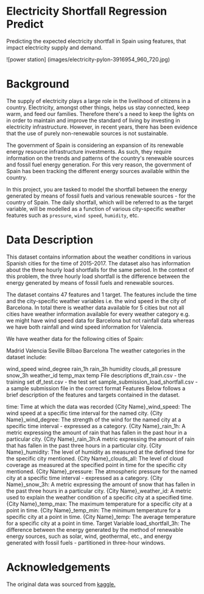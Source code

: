 # Electricity Shortfall Regression Predict
Predicting the expected electricity shortfall in Spain using features, that impact electricity supply and demand.

![power station] (images/electricity-pylon-3916954_960_720.jpg)

# Background
The supply of electricity plays a large role in the livelihood of citizens in a country. Electricity, amongst other things, helps us stay connected, keep warm, and feed our families. Therefore there's a need to keep the lights on in order to maintain and improve the standard of living by investing in electricity infrastructure. However, in recent years, there has been evidence that the use of purely non-renewable sources is not sustainable.

The government of Spain is considering an expansion of its renewable energy resource infrastructure investments. As such, they require information on the trends and patterns of the country's renewable sources and fossil fuel energy generation. For this very reason, the government of Spain has been tracking the different energy sources available within the country.

In this project, you are tasked to model the shortfall between the energy generated by means of fossil fuels and various renewable sources - for the country of Spain. The daily shortfall, which will be referred to as the target variable, will be modelled as a function of various city-specific weather features such as `pressure`, `wind speed`, `humidity`, etc.

# Data Description
This dataset contains information about the weather conditions in various Spanish cities for the time of 2015-2017. The dataset also has information about the three hourly load shortfalls for the same period. In the context of this problem, the three hourly load shortfall is the difference between the energy generated by means of fossil fuels and renewable sources.

The dataset contains 47 features and 1 target. The features include the time and the city-specific weather variables i.e. the wind speed in the city of Barcelona. In total there is weather data available for 5 cities but not all cities have weather information available for every weather category e.g. we might have wind speed data for Barcelona but not rainfall data whereas we have both rainfall and wind speed information for Valencia.

We have weather data for the following cities of Spain:

Madrid
Valencia
Seville
Bilbao
Barcelona
The weather categories in the dataset include:

wind_speed
wind_degree
rain_1h
rain_3h
humidity
clouds_all
pressure
snow_3h
weather_id
temp_max
temp
File descriptions
df_train.csv - the training set
df_test.csv - the test set
sample_submission_load_shortfall.csv - a sample submission file in the correct format
Features
Below follows a brief description of the features and targets contained in the dataset.

time: Time at which the data was recorded
{City Name}_wind_speed: The wind speed at a specific time interval for the named city.
{City Name}_wind_degree: The strength of the wind for the named city at a specific time interval - expressed as a category.
{City Name}_rain_1h: A metric expressing the amount of rain that has fallen in the past hour in a particular city.
{City Name}_rain_3h:A metric expressing the amount of rain that has fallen in the past three hours in a particular city.
{City Name}_humidity: The level of humidity as measured at the defined time for the specific city mentioned.
{City Name}_clouds_all: The level of cloud coverage as measured at the specified point in time for the specific city mentioned.
{City Name}_pressure: The atmospheric pressure for the named city at a specific time interval - expressed as a category.
{City Name}_snow_3h: A metric expressing the amount of snow that has fallen in the past three hours in a particular city.
{City Name}_weather_id: A metric used to explain the weather condition of a specific city at a specified time.
{City Name}_temp_max: The maximum temperature for a specific city at a point in time.
{City Name}_temp_min: The minimum temperature for a specific city at a point in time.
{City Name}_temp: The average temperature for a specific city at a point in time.
Target Variable
load_shortfall_3h: The difference between the energy generated by the method of renewable energy sources, such as solar, wind, geothermal, etc., and energy generated with fossil fuels - partitioned in three-hour windows.

# Acknowledgements

The original data was sourced from [kaggle.](https://www.kaggle.com/competitions/edsa-individual-electricity-shortfall-challenge/overview)
